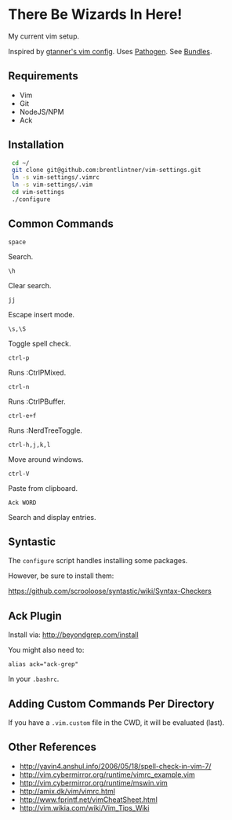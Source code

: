 # There Be Wizards In Here!

My current vim setup.

Inspired by [gtanner's vim config](https://github.com/gtanner/tinyhippos.vimrc).
Uses [Pathogen](https://github.com/tpope/vim-pathogen).
See [Bundles](https://github.com/brentlintner/vim-settings/tree/master/.vim/bundle).

## Requirements

* Vim
* Git
* NodeJS/NPM
* Ack

## Installation

```bash
 cd ~/
 git clone git@github.com:brentlintner/vim-settings.git
 ln -s vim-settings/.vimrc
 ln -s vim-settings/.vim
 cd vim-settings
 ./configure
```

## Common Commands

`space`

Search.

`\h`

Clear search.

`jj`

Escape insert mode.

`\s,\S`

Toggle spell check.

`ctrl-p`

Runs :CtrlPMixed.

`ctrl-n`

Runs :CtrlPBuffer.

`ctrl-e+f`

Runs :NerdTreeToggle.

`ctrl-h,j,k,l`

Move around windows.

`ctrl-V`

Paste from clipboard.

`Ack WORD`

Search and display entries.

## Syntastic

The `configure` script handles installing some packages.

However, be sure to install them:

https://github.com/scrooloose/syntastic/wiki/Syntax-Checkers

## Ack Plugin

Install via: http://beyondgrep.com/install

You might also need to:

    alias ack="ack-grep"

In your `.bashrc`.

## Adding Custom Commands Per Directory

If you have a `.vim.custom` file in the CWD, it will be evaluated (last).

## Other References

* http://yavin4.anshul.info/2006/05/18/spell-check-in-vim-7/
* http://vim.cybermirror.org/runtime/vimrc_example.vim
* http://vim.cybermirror.org/runtime/mswin.vim
* http://amix.dk/vim/vimrc.html
* http://www.fprintf.net/vimCheatSheet.html
* http://vim.wikia.com/wiki/Vim_Tips_Wiki
